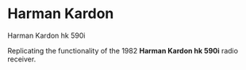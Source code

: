 # Harman Kardon
Harman Kardon hk 590i

Replicating the functionality of the 1982 <b>Harman Kardon hk 590i</b> radio receiver.
